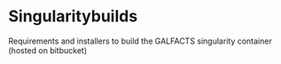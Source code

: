 # Singularitybuilds

Requirements and installers to build the GALFACTS singularity container (hosted on bitbucket)
